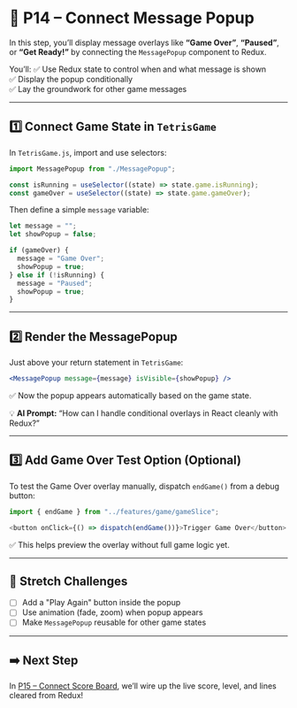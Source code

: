 # 💬 P14 – Connect Message Popup

In this step, you’ll display message overlays like **“Game Over”**, **“Paused”**, or **“Get Ready!”** by connecting the `MessagePopup` component to Redux.

You’ll:
✅ Use Redux state to control when and what message is shown  
✅ Display the popup conditionally  
✅ Lay the groundwork for other game messages

---

## 1️⃣ Connect Game State in `TetrisGame`
In `TetrisGame.js`, import and use selectors:

```js
import MessagePopup from "./MessagePopup";

const isRunning = useSelector((state) => state.game.isRunning);
const gameOver = useSelector((state) => state.game.gameOver);
```

Then define a simple `message` variable:

```js
let message = "";
let showPopup = false;

if (gameOver) {
  message = "Game Over";
  showPopup = true;
} else if (!isRunning) {
  message = "Paused";
  showPopup = true;
}
```

---

## 2️⃣ Render the MessagePopup
Just above your return statement in `TetrisGame`:

```jsx
<MessagePopup message={message} isVisible={showPopup} />
```

✅ Now the popup appears automatically based on the game state.

💡 **AI Prompt:** “How can I handle conditional overlays in React cleanly with Redux?”

---

## 3️⃣ Add Game Over Test Option (Optional)
To test the Game Over overlay manually, dispatch `endGame()` from a debug button:

```js
import { endGame } from "../features/game/gameSlice";

<button onClick={() => dispatch(endGame())}>Trigger Game Over</button>
```

✅ This helps preview the overlay without full game logic yet.

---

## 🧠 Stretch Challenges
- [ ] Add a "Play Again" button inside the popup
- [ ] Use animation (fade, zoom) when popup appears
- [ ] Make `MessagePopup` reusable for other game states

---

## ➡️ Next Step
In [P15 – Connect Score Board](./15-Connect-Score-Board.md), we’ll wire up the live score, level, and lines cleared from Redux!

